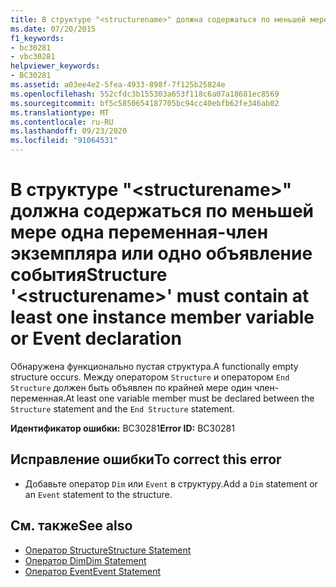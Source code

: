 ```yaml
---
title: В структуре "<structurename>" должна содержаться по меньшей мере одна переменная-член экземпляра или одно объявление события
ms.date: 07/20/2015
f1_keywords:
- bc30281
- vbc30281
helpviewer_keywords:
- BC30281
ms.assetid: a03ee4e2-5fea-4933-898f-7f125b25824e
ms.openlocfilehash: 552cfdc3b155303a653f118c6a07a18681ec8569
ms.sourcegitcommit: bf5c5850654187705bc94cc40ebfb62fe346ab02
ms.translationtype: MT
ms.contentlocale: ru-RU
ms.lasthandoff: 09/23/2020
ms.locfileid: "91064531"
---
```

# <a name="structure-structurename-must-contain-at-least-one-instance-member-variable-or-event-declaration"></a><span data-ttu-id="f7f8c-102">В структуре "\<structurename>" должна содержаться по меньшей мере одна переменная-член экземпляра или одно объявление события</span><span class="sxs-lookup"><span data-stu-id="f7f8c-102">Structure '\<structurename>' must contain at least one instance member variable or Event declaration</span></span>

<span data-ttu-id="f7f8c-103">Обнаружена функционально пустая структура.</span><span class="sxs-lookup"><span data-stu-id="f7f8c-103">A functionally empty structure occurs.</span></span> <span data-ttu-id="f7f8c-104">Между оператором `Structure` и оператором `End Structure` должен быть объявлен по крайней мере один член-переменная.</span><span class="sxs-lookup"><span data-stu-id="f7f8c-104">At least one variable member must be declared between the `Structure` statement and the `End Structure` statement.</span></span>  
  
 <span data-ttu-id="f7f8c-105">**Идентификатор ошибки:** BC30281</span><span class="sxs-lookup"><span data-stu-id="f7f8c-105">**Error ID:** BC30281</span></span>  
  
## <a name="to-correct-this-error"></a><span data-ttu-id="f7f8c-106">Исправление ошибки</span><span class="sxs-lookup"><span data-stu-id="f7f8c-106">To correct this error</span></span>  
  
- <span data-ttu-id="f7f8c-107">Добавьте оператор `Dim` или `Event` в структуру.</span><span class="sxs-lookup"><span data-stu-id="f7f8c-107">Add a `Dim` statement or an `Event` statement to the structure.</span></span>  
  
## <a name="see-also"></a><span data-ttu-id="f7f8c-108">См. также</span><span class="sxs-lookup"><span data-stu-id="f7f8c-108">See also</span></span>

- [<span data-ttu-id="f7f8c-109">Оператор Structure</span><span class="sxs-lookup"><span data-stu-id="f7f8c-109">Structure Statement</span></span>](../language-reference/statements/structure-statement.md)
- [<span data-ttu-id="f7f8c-110">Оператор Dim</span><span class="sxs-lookup"><span data-stu-id="f7f8c-110">Dim Statement</span></span>](../language-reference/statements/dim-statement.md)
- [<span data-ttu-id="f7f8c-111">Оператор Event</span><span class="sxs-lookup"><span data-stu-id="f7f8c-111">Event Statement</span></span>](../language-reference/statements/event-statement.md)
